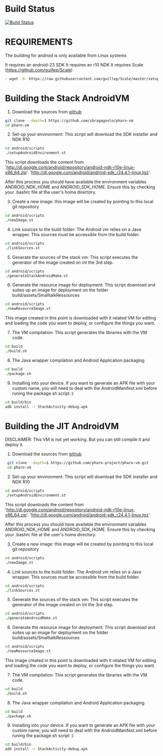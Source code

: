 Build Status 
============
  [![Build Status](https://travis-ci.org/sbragagnolo/pharo-vm.svg?branch=spur64)](https://travis-ci.org/sbragagnolo/pharo-vm)

REQUIREMENTS
============
 The building for android is only available from Linux systems 
 
 It requires an android-23 SDK
 It requires an r10 NDK
 It requires Scale (https://github.com/guillep/Scale)
 ```bash
 - wget -O- https://raw.githubusercontent.com/guillep/Scale/master/setupScale.sh | sudo bash
```

Building the  Stack AndroidVM
============================


1. Download the sources from [github](https://github.com/sbragagnolo/pharo-vm)
 ```bash
 git clone --depth=1 https://github.com/sbragagnolo/pharo-vm
 cd pharo-vm
 ```
2. Set-up your environment: This script will download the SDK installer and NDK R10
 ```bash
 cd android/scripts
 ./setupAndroidEnvironment.st
 ```
  This script downloads the content from
	'http://dl.google.com/android/repository/android-ndk-r10e-linux-x86_64.zip'.
	'http://dl.google.com/android/android-sdk_r24.4.1-linux.tgz'.
 
  After this process you should have available the environment variables ANDROID_NDK_HOME and ANDROID_SDK_HOME.
  Ensure this by checking your .bashrc file at the user's home directory. 
  
  
3. Create a new image: this image will be created by pointing to this local git repository
 ```bash
 cd android/scripts
 ./newImage.st
 ```
 
4. Link sources to the build folder: The Android vm relies on a Java wrapper. This sources must be accessible from the build folder. 
 ```bash
 cd android/scripts
 ./linkSources.st
 ```

5. Generate the sources of the stack vm: This script executes the generator of the image created on int the 3rd step. 
 ```bash
 cd android/scripts
 ./generateStackAndroidMake.st
 ```

6. Generate the resource image for deployment: This script download and suites up an image for deployment on the folder build/assets/SmalltalkRessources
 ```bash
 cd android/scripts
 ./newResourceImage.st
 ```

  This image created in this point is downloaded with it related VM for editing and loading the code you want to deploy, or configure the things you want. 


7. The VM compilation: This script generates the libraries with the VM code. 
  ```bash
  cd build
  ./build.sh
 ```

8. The Java wrapper compilation and Android Application packaging 
  ```bash
 cd build
 ./package.sh
 ```

9. Installing into your device. If you want to generate an APK file with your custom name, you will need to deal with the AndroidManifest.xml before runing the package.sh script :)
  ```bash
 cd build/bin
 adb install -r StackActivity-debug.apk
 ```


Building the  JIT AndroidVM
============================

DISCLAIMER: This VM is not yet working. But you can still compile it and deploy it.

1. Download the sources from [github](https://github.com/pharo-project/pharo-vm)
 ```bash
  git clone --depth=1 https://github.com/pharo-project/pharo-vm.git
  cd pharo-vm
 ```
2. Set-up your environment: This script will download the SDK installer and NDK R10
 ```bash
 cd android/scripts
 ./setupAndroidEnvironment.st
 ```
  This script downloads the content from
	'http://dl.google.com/android/repository/android-ndk-r10e-linux-x86_64.zip'.
	'http://dl.google.com/android/android-sdk_r24.4.1-linux.tgz'.
 
  After this process you should have available the environment variables ANDROID_NDK_HOME and ANDROID_SDK_HOME.
  Ensure this by checking your .bashrc file at the user's home directory. 
  
  
3. Create a new image: this image will be created by pointing to this local git repository
 ```bash
 cd android/scripts
 ./newImage.st
 ```
 
4. Link sources to the build folder: The Android vm relies on a Java wrapper. This sources must be accessible from the build folder. 
 ```bash
 cd android/scripts
 ./linkSources.st
 ```

5. Generate the sources of the stack vm: This script executes the generator of the image created on int the 3rd step. 
 ```bash
 cd android/scripts
 ./generateAndroidMake.st
 ```

6. Generate the resource image for deployment: This script download and suites up an image for deployment on the folder build/assets/SmalltalkRessources
 ```bash
 cd android/scripts
 ./newResourceImage.st
 ```

  This image created in this point is downloaded with it related VM for editing and loading the code you want to deploy, or configure the things you want. 


7. The VM compilation: This script generates the libraries with the VM code. 
  ```bash
 cd build
 ./build.sh
 ```

8. The Java wrapper compilation and Android Application packaging 
  ```bash
 cd build
 ./package.sh
 ```

9. Installing into your device. If you want to generate an APK file with your custom name, you will need to deal with the AndroidManifest.xml before runing the package.sh script :)
  ```bash
 cd build/bin
 adb install -r StackActivity-debug.apk
 ```


